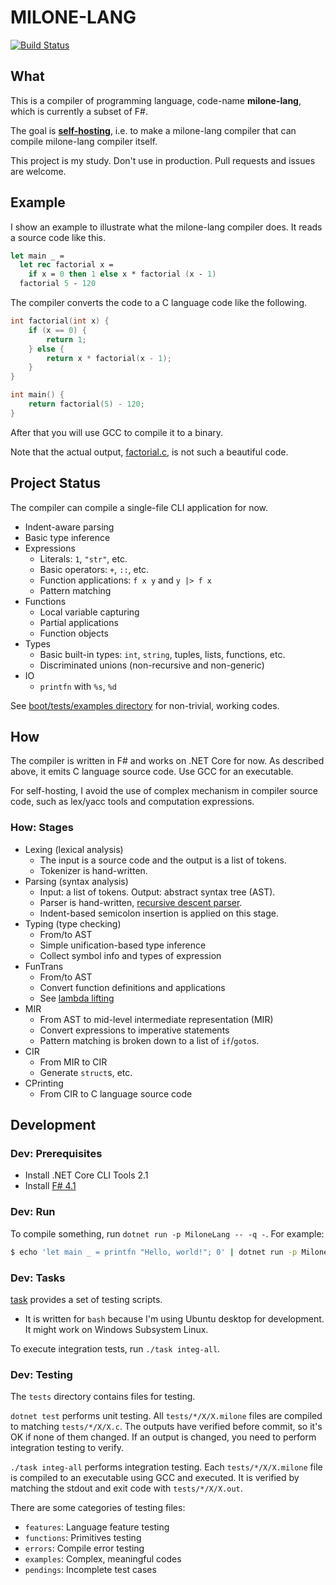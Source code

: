 # MILONE-LANG

[![Build Status](https://travis-ci.org/vain0x/milone-lang.svg?branch=master)](https://travis-ci.org/vain0x/milone-lang)

## What

This is a compiler of programming language, code-name **milone-lang**, which is currently a subset of F#.

The goal is **[self-hosting](https://en.wikipedia.org/wiki/Self-hosting)**, i.e. to make a milone-lang compiler that can compile milone-lang compiler itself.

This project is my study. Don't use in production. Pull requests and issues are welcome.

## Example

I show an example to illustrate what the milone-lang compiler does. It reads a source code like this.

```fs
let main _ =
  let rec factorial x =
    if x = 0 then 1 else x * factorial (x - 1)
  factorial 5 - 120
```

The compiler converts the code to a C language code like the following.

```c
int factorial(int x) {
    if (x == 0) {
        return 1;
    } else {
        return x * factorial(x - 1);
    }
}

int main() {
    return factorial(5) - 120;
}
```

After that you will use GCC to compile it to a binary.

Note that the actual output, [factorial.c](./boot/tests/examples/factorial/factorial.c), is not such a beautiful code.

## Project Status

The compiler can compile a single-file CLI application for now.

- Indent-aware parsing
- Basic type inference
- Expressions
    - Literals: `1`, `"str"`, etc.
    - Basic operators: `+`, `::`, etc.
    - Function applications: `f x y` and `y |> f x`
    - Pattern matching
- Functions
    - Local variable capturing
    - Partial applications
    - Function objects
- Types
    - Basic built-in types: `int`, `string`, tuples, lists, functions, etc.
    - Discriminated unions (non-recursive and non-generic)
- IO
    - `printfn` with `%s`, `%d`

See [boot/tests/examples directory](./boot/tests/examples) for non-trivial, working codes.

## How

The compiler is written in F# and works on .NET Core for now. As described above, it emits C language source code. Use GCC for an executable.

For self-hosting, I avoid the use of complex mechanism in compiler source code, such as lex/yacc tools and computation expressions.

### How: Stages

- Lexing (lexical analysis)
    - The input is a source code and the output is a list of tokens.
    - Tokenizer is hand-written.
- Parsing (syntax analysis)
    - Input: a list of tokens. Output: abstract syntax tree (AST).
    - Parser is hand-written, [recursive descent parser](https://en.wikipedia.org/wiki/Recursive_descent_parser).
    - Indent-based semicolon insertion is applied on this stage.
- Typing (type checking)
    - From/to AST
    - Simple unification-based type inference
    - Collect symbol info and types of expression
- FunTrans
    - From/to AST
    - Convert function definitions and applications
    - See [lambda lifting](https://en.wikipedia.org/wiki/Lambda_lifting)
- MIR
    - From AST to mid-level intermediate representation (MIR)
    - Convert expressions to imperative statements
    - Pattern matching is broken down to a list of `if`/`goto`s.
- CIR
    - From MIR to CIR
    - Generate `struct`s, etc.
- CPrinting
    - From CIR to C language source code

## Development

### Dev: Prerequisites

- Install .NET Core CLI Tools 2.1
- Install [F# 4.1](http://ionide.io/#requirements)

### Dev: Run

To compile something, run `dotnet run -p MiloneLang -- -q -`. For example:

```sh
$ echo 'let main _ = printfn "Hello, world!"; 0' | dotnet run -p MiloneLang -- -q -
```

### Dev: Tasks

[task](./boot/task) provides a set of testing scripts.

- It is written for `bash` because I'm using Ubuntu desktop for development. It might work on Windows Subsystem Linux.

To execute integration tests, run `./task integ-all`.

### Dev: Testing

The `tests` directory contains files for testing.

`dotnet test` performs unit testing. All `tests/*/X/X.milone` files are compiled to matching `tests/*/X/X.c`. The outputs have verified before commit, so it's OK if none of them changed. If an output is changed, you need to perform integration testing to verify.

`./task integ-all` performs integration testing. Each `tests/*/X/X.milone` file is compiled to an executable using GCC and executed. It is verified by matching the stdout and exit code with `tests/*/X/X.out`.

There are some categories of testing files:

- `features`: Language feature testing
- `functions`: Primitives testing
- `errors`: Compile error testing
- `examples`: Complex, meaningful codes
- `pendings`: Incomplete test cases
